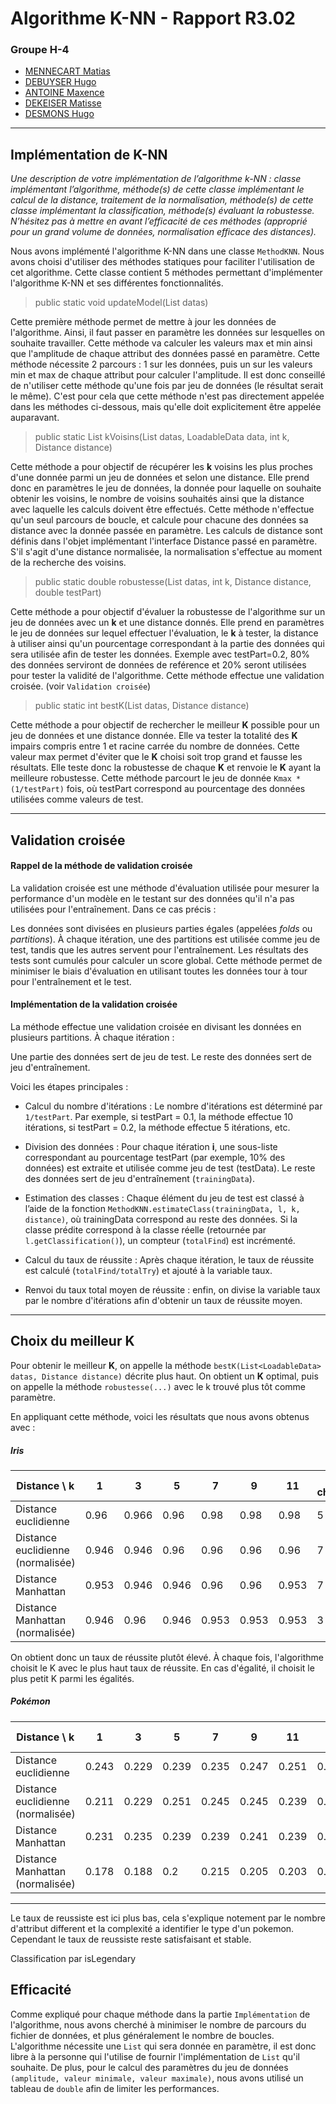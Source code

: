 # Algorithme K-NN - Rapport R3.02

### Groupe H-4

-  [MENNECART Matias](mailto:matias.mennecart.etu@univ-lille.fr)
-  [DEBUYSER Hugo](mailto:hugo.debuyser.etu@univ-lille.fr)
-  [ANTOINE Maxence](mailto:maxence.antoine.etu@univ-lille.fr)
-  [DEKEISER Matisse](mailto:matisse.dekeiser.etu@univ-lille.fr)
-  [DESMONS Hugo](mailto:hugo.desmons.etu@univ-lille.fr)

---

## Implémentation de K-NN

*Une description de votre implémentation de l’algorithme k-NN : classe implémentant l’algorithme, méthode(s) de cette classe implémentant le calcul de la distance, traitement de la normalisation, méthode(s) de cette classe implémentant la classification, méthode(s) évaluant la robustesse. N’hésitez
pas à mettre en avant l’efficacité de ces méthodes (approprié pour un grand volume de données, normalisation
efficace des distances).*

Nous avons implémenté l'algorithme K-NN dans une classe `MethodKNN`. Nous avons choisi d'utiliser des méthodes statiques pour faciliter l'utilisation de cet algorithme.
Cette classe contient 5 méthodes permettant d'implémenter l'algorithme K-NN et ses différentes fonctionnalités.

> public static void updateModel(List<LoadableData> datas)

Cette première méthode permet de mettre à jour les données de l'algorithme. Ainsi, il faut passer en paramètre les données sur lesquelles on souhaite travailler.
Cette méthode va calculer les valeurs max et min ainsi que l'amplitude de chaque attribut des données passé en paramètre.
Cette méthode nécessite 2 parcours : 1 sur les données, puis un sur les valeurs min et max de chaque attribut pour calculer l'amplitude. Il est donc conseillé de n'utiliser cette méthode qu'une fois par jeu de données (le résultat serait le même).
C'est pour cela que cette méthode n'est pas directement appelée dans les méthodes ci-dessous, mais qu'elle doit explicitement être appelée auparavant.

> public static List<LoadableData> kVoisins(List<LoadableData> datas, LoadableData data, int k, Distance distance) 
 
Cette méthode a pour objectif de récupérer les **k** voisins les plus proches d'une donnée parmi un jeu de données et selon une distance.
Elle prend donc en paramètres le jeu de données, la donnée pour laquelle on souhaite obtenir les voisins, le nombre de voisins souhaités ainsi que la distance avec laquelle les calculs doivent être effectués.
Cette méthode n'effectue qu'un seul parcours de boucle, et calcule pour chacune des données sa distance avec la donnée passée en paramètre. Les calculs de distance sont définis dans l'objet implémentant l'interface Distance passé en paramètre.
S'il s'agit d'une distance normalisée, la normalisation s'effectue au moment de la recherche des voisins.

> public static double robustesse(List<LoadableData> datas, int k, Distance distance, double testPart)

Cette méthode a pour objectif d'évaluer la robustesse de l'algorithme sur un jeu de données avec un **k** et une distance donnés. Elle prend en paramètres le jeu de données sur lequel effectuer l'évaluation,
le **k** à tester, la distance à utiliser ainsi qu'un pourcentage correspondant à la partie des données qui sera utilisée afin de tester les données. Exemple avec testPart=0.2, 80% des données serviront de données de reférence et 20% seront utilisées pour tester la 
validité de l'algorithme. Cette méthode effectue une validation croisée. (voir `Validation croisée`)

> public static int bestK(List<LoadableData> datas, Distance distance)

Cette méthode a pour objectif de rechercher le meilleur **K** possible pour un jeu de données et une distance donnée.
Elle va tester la totalité des **K** impairs compris entre 1 et racine carrée du nombre de données. Cette valeur max permet d'éviter que le **K** choisi soit trop grand et
fausse les résultats. Elle teste donc la robustesse de chaque **K** et renvoie le **K** ayant la meilleure robustesse. Cette méthode parcourt le jeu de donnée `Kmax * (1/testPart)` fois, où testPart correspond au pourcentage des données utilisées comme valeurs de test.

---

## Validation croisée

#### Rappel de la méthode de validation croisée

La validation croisée est une méthode d'évaluation utilisée pour mesurer la performance d'un modèle en le testant sur des données qu'il n'a pas utilisées pour l'entraînement. Dans ce cas précis :

Les données sont divisées en plusieurs parties égales (appelées _folds_ ou _partitions_).
À chaque itération, une des partitions est utilisée comme jeu de test, tandis que les autres servent pour l'entraînement.
Les résultats des tests sont cumulés pour calculer un score global.
Cette méthode permet de minimiser le biais d'évaluation en utilisant toutes les données tour à tour pour l'entraînement et le test.

#### Implémentation de la validation croisée

La méthode effectue une validation croisée en divisant les données en plusieurs partitions. À chaque itération :

Une partie des données sert de jeu de test.
Le reste des données sert de jeu d'entraînement.

Voici les étapes principales :

- Calcul du nombre d'itérations :
Le nombre d'itérations est déterminé par
`1/testPart`. Par exemple, si testPart = 0.1, la méthode effectue 10 itérations, si testPart = 0.2, la méthode effectue 5 itérations, etc.

- Division des données :
Pour chaque itération **i**, une sous-liste correspondant au pourcentage testPart (par exemple, 10% des données) est extraite et utilisée comme jeu de test (testData).
Le reste des données sert de jeu d'entraînement (`trainingData`).

- Estimation des classes :
Chaque élément du jeu de test est classé à l’aide de la fonction `MethodKNN.estimateClass(trainingData, l, k, distance)`, où trainingData correspond au reste des données.
Si la classe prédite correspond à la classe réelle (retournée par `l.getClassification()`), un compteur (`totalFind`) est incrémenté.

- Calcul du taux de réussite :
Après chaque itération, le taux de réussite est calculé (`totalFind/totalTry`) et ajouté à la variable taux.
- Renvoi du taux total moyen de réussite : enfin, on divise la variable taux par le nombre d'itérations afin d'obtenir un taux de réussite moyen.
---

## Choix du meilleur K

Pour obtenir le meilleur **K**, on appelle la méthode `bestK(List<LoadableData> datas, Distance distance)` décrite plus haut. On obtient un **K** optimal, puis on appelle la méthode `robustesse(...)` avec le k trouvé plus tôt comme paramètre.

En appliquant cette méthode, voici les résultats que nous avons obtenus avec :

##### Iris

| Distance \ k                      | 1     | 3   | 5 | 7 | 9 | 11    | k choisi |
|-----------------------------------|-------|-------|-------|-------|-------|-------|----------|
| Distance euclidienne              | 0.96  | 0.966 | 0.96 | 0.98 | 0.98 | 0.98 | 5        |
| Distance euclidienne (normalisée) | 0.946 | 0.946 | 0.96 |  0.96  | 0.96 | 0.96 | 7        |
| Distance Manhattan                | 0.953 | 0.946 | 0.946 | 0.96 | 0.96 | 0.953 | 7        |
| Distance Manhattan (normalisée)   | 0.946 | 0.96 | 0.946 | 0.953 | 0.953 | 0.953 | 3        | 

On obtient donc un taux de réussite plutôt élevé. À chaque fois, l'algorithme choisit le K avec le plus haut taux de réussite. En cas d'égalité, il choisit le plus petit K parmi les égalités.

##### Pokémon

| Distance \ k                      | 1     | 3   | 5 | 7 | 9 | 11 |  13 | 15 | 17 | 19 | 21  | k choisi |
|-----------------------------------|-------|-------|-------|-------|-------|-------|----|----|----|----|----|----------|
| Distance euclidienne              | 0.243 | 0.229 | 0.239 | 0.235 | 0.247 | 0.251 | 0.237 | 0.225 | 0.215 | 0.205 | 0.2 | 11       |
| Distance euclidienne (normalisée) | 0.211 |  0.229 | 0.251 | 0.245 | 0.245 | 0.239 | 0.245 | 0.243 | 0.237 | 0.239 | 0.225 | 5        |
| Distance Manhattan                | 0.231 | 0.235 | 0.239 | 0.239 | 0.241 | 0.239 | 0.237 | 0.235 | 0.233 | 0.207 | 0.201 | 9        |
| Distance Manhattan (normalisée)   | 0.178 | 0.188 | 0.2 | 0.215 | 0.205 | 0.203 | 0.194 | 0.190 | 0.184 | 0.180 | 0.190 | 7        |
---

Le taux de reussiste est ici plus bas, cela s'explique notement par le nombre d'attribut different et la complexité a identifier le type d'un pokemon. 
Cependant le taux de reussiste reste satisfaisant et stable.

Classification par isLegendary

## Efficacité

Comme expliqué pour chaque méthode dans la partie `Implémentation` de l'algorithme, nous avons cherché à minimiser le nombre de parcours du fichier de données, et plus généralement le nombre de boucles.
L'algorithme nécessite une `List` qui sera donnée en paramètre, il est donc libre à la personne qui l'utilise de fournir l'implémentation de `List` qu'il souhaite. De plus, pour le calcul des paramètres du jeu de données 
`(amplitude, valeur minimale, valeur maximale)`, nous avons utilisé un tableau de `double` afin de limiter les performances.